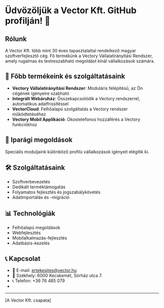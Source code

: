 # Üdvözöljük a Vector Kft. GitHub profilján! 👋

## Rólunk

A Vector Kft. több mint 30 éves tapasztalattal rendelkező magyar szoftverfejlesztő cég. Fő termékünk a Vectory Vállalatirányítási Rendszer, amely rugalmas és testreszabható megoldást kínál vállalkozások számára.

## 🚀 Főbb termékeink és szolgáltatásaink

- **Vectory Vállalatirányítási Rendszer**: Moduláris felépítésű, az Ön cégének igényeire szabható
- **Integrált Webáruház**: Összekapcsolódik a Vectory rendszerrel, automatikus adatfrissítéssel
- **VectorCloud**: Felhőalapú szolgáltatás a Vectory rendszer működtetéséhez
- **Vectory Mobil Applikáció**: Okostelefonos hozzáférés a Vectory funkciókhoz

## 💼 Iparági megoldások

Speciális moduljaink különböző profilú vállalkozások igényeit elégítik ki.

## 🛠️ Szolgáltatásaink

- Szoftverbevezetés
- Dedikált terméktámogatás
- Folyamatos fejlesztés és jogszabálykövetés
- Adatimportálás és -migráció

## 📊 Technológiák

- Felhőalapú megoldások
- Webfejlesztés
- Mobilalkalmazás-fejlesztés
- Adatbázis-kezelés

## 📞 Kapcsolat

- 📧 E-mail: ertekesites@vector.hu
- 🏢 Székhely: 6000 Kecskemét, Sörház utca 7.
- 📞 Telefon: +36 76 485 079
- 

---

\[A Vector Kft. csapata\]
